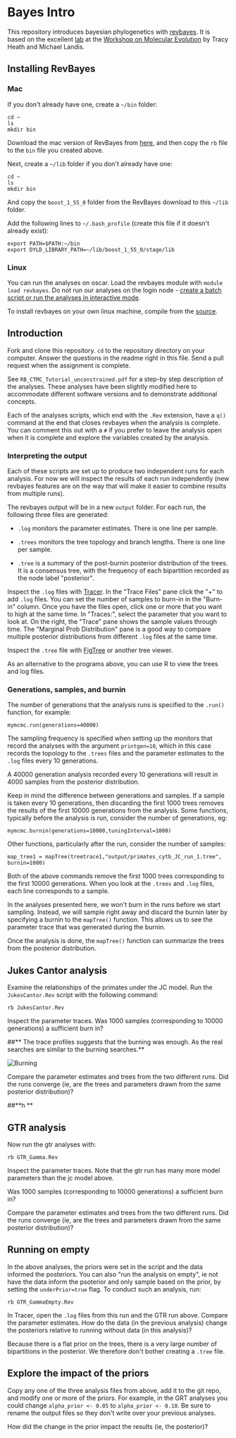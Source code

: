 # Bayes Intro

This repository introduces bayesian phylogenetics with [revbayes](http://revbayes.github.io/). It is based on the excellent [lab](https://molevol.mbl.edu/index.php/RevBayes) at the [Workshop on Molecular Evolution](https://molevol.mbl.edu/index.php/Main_Page) by Tracy Heath and Michael Landis.

## Installing RevBayes

### Mac

If you don't already have one, create a `~/bin` folder:

    cd ~
    ls
    mkdir bin

Download the mac version of RevBayes from [here](http://revbayes.github.io/code.html), and then copy the `rb` file to the `bin` file you created above.

Next, create a `~/lib` folder if you don't already have one:

    cd ~
    ls
    mkdir bin

And copy the `boost_1_55_0` folder from the RevBayes download to this `~/lib` folder.

Add the following lines to `~/.bash_profile` (create this file if it doesn't already exist):

    export PATH=$PATH:~/bin
    export DYLD_LIBRARY_PATH=~/lib/boost_1_55_0/stage/lib


### Linux

You can run the analyses on oscar. Load the revbayes module with `module load revbayes`. Do not run our analyses on the login node - [create a batch script or run the analyses in interactive mode](https://web1.ccv.brown.edu/doc/running-jobs.html).

To install revbayes on your own linux machine, compile from the [source](https://github.com/revbayes/revbayes).

## Introduction

Fork and clone this repository. `cd` to the repository directory on your computer. Answer the questions in the readme right in this file. Send a pull request when the assignment is complete.

See `RB_CTMC_Tutorial_unconstrained.pdf` for a step-by step description of the analyses. These analyses have been slightly modified here to accommodate different software versions and to demonstrate additional concepts. 

Each of the analyses scripts, which end with the `.Rev` extension, have a `q()` command at the end that closes revbayes when the analysis is complete. You can comment this out with a `#` if you prefer to leave the analysis open when it is complete and explore the variables created by the analysis.

### Interpreting the output

Each of these scripts are set up to produce two independent runs for each analysis. For now we will inspect the results of each run independently (new revbayes features are on the way that will make it easier to combine results from multiple runs).

The revbayes output will be in a new `output` folder. For each run, the following three files are generated:

- `.log` monitors the parameter estimates. There is one line per sample.

- `.trees` monitors the tree topology and branch lengths. There is one line per sample.

- `.tree` is a summary of the post-burnin posterior distribution of the trees. It is a consensus tree, with the frequency of each bipartition recorded as the node label "posterior". 

Inspect the `.log` files with [Tracer](http://tree.bio.ed.ac.uk/software/tracer/). In the "Trace Files" pane click the "+" to add `.log` files. You can set the number of samples to burn-in in the "Burn-in" column. Once you have the files open, click one or more that you want to high at the same time. In "Traces:", select the parameter that you want to look at. On the right, the "Trace" pane shows the sample values through time. The "Marginal Prob Distribution" pane is a good way to compare multiple posterior distributions from different `.log` files at the same time.

Inspect  the `.tree` file with [FigTree](http://tree.bio.ed.ac.uk/software/figtree/) or another tree viewer.

As an alternative to the programs above, you can use R to view the trees and log files.

### Generations, samples, and burnin

The number of generations that the analysis runs is specified to the `.run()` function, for example:

    mymcmc.run(generations=40000)

The sampling frequency is specified when setting up the monitors that record the analyses with the argument `printgen=10`, which in this case records the topology to the `.trees` files and the parameter estimates to the `.log` files every 10 generations.

A 40000 generation analysis recorded every 10 generations will result in 4000 samples from the posterior distribution. 

Keep in mind the difference between generations and samples. If a sample is taken every 10 generations, then discarding the first 1000 trees removes the results of the first 10000 generations from the analysis. Some functions, typically before the analysis is run, consider the number of generations, eg:

    mymcmc.burnin(generations=10000,tuningInterval=1000)

Other functions, particularly after the run, consider the number of samples:

    map_tree1 = mapTree(treetrace1,"output/primates_cytb_JC_run_1.tree", burnin=1000)

Both of the above commands remove the first 1000 trees corresponding to the first 10000 generations. When you look at the `.trees` and `.log` files, each line corresponds to a sample.

In the analyses presented here, we won't burn in the runs before we start sampling. Instead, we will sample right away and discard the burnin later  by specifying a burnin to the `mapTree()` function. This allows us to see the parameter trace that was generated during the burnin. 

Once the analysis is done, the `mapTree()` function can summarize the trees from the posterior distribution. 


## Jukes Cantor analysis

Examine the relationships of the primates under the JC model. Run the `JukesCantor.Rev` script with the following command:

    rb JukesCantor.Rev

Inspect the parameter traces. Was 1000 samples (corresponding to 10000 generations) a sufficient burn in?

##** The trace profiles suggests that the burning was enough. As the real searches are similar to the burning searches.**

![Burning](https://rawgit.com/Jcbnunez/bayes_intro/master/Burning_JC.png "Figure 3 2016 Gene Trees")

Compare the parameter estimates and trees from the two different runs. Did the runs converge (ie, are the trees and parameters drawn from the same posterior distribution)?

##**h  **

## GTR analysis

Now run the gtr analyses with:

	rb GTR_Gamma.Rev

Inspect the parameter traces. Note that the gtr run has many more model parameters than the jc model above.

Was 1000 samples (corresponding to 10000 generations) a sufficient burn in?

Compare the parameter estimates and trees from the two different runs. Did the runs converge (ie, are the trees and parameters drawn from the same posterior distribution)?


## Running on empty

In the above analyses, the priors were set in the script and the data informed the posteriors. You can also "run the analysis on empty", ie not have the data inform the psoterior and only sample based on the prior, by setting the `underPrior=true` flag. To conduct such an analysis, run:

    rb GTR_GammaEmpty.Rev

In Tracer, open the `.log` files from this run and the GTR run above. Compare the parameter estimates. How do the data (in the previous analysis) change the posteriors relative to running without data (in this analysis)?

Because there is a flat prior on the trees, there is a very large number of bipartitions in the posterior. We therefore don't bother creating a `.tree` file.


## Explore the impact of the priors

Copy any one of the three analysis files from above, add it to the git repo, and modify one or more of the priors. For example, in the GRT analyses you could change `alpha_prior <- 0.05`  to `alpha_prior <- 0.10`. Be sure to rename the output files so they don't write over your previous analyses.

How did the change in the prior impact the results (ie, the posterior)?

